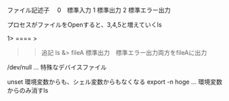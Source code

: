 ファイル記述子　
0　標準入力
1 標準出力
2 標準エラー出力

プロセスがファイルをOpenすると、3,4,5と増えていくls

1> ====  >
>> 追記
ls &> fileA 標準出力　標準エラー出力両方をfileAに出力

/dev/null  ... 特殊なデバイスファイル　

unset 環境変数からも、シェル変数からもなくなる
export -n hoge ... 環境変数からのみ消すls